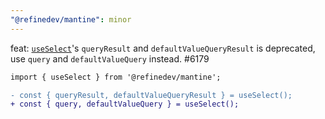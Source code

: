 ```yaml
---
"@refinedev/mantine": minor
---
```


feat: [`useSelect`](https://refine.dev/docs/ui-integrations/mantine/hooks/use-select/)'s `queryResult` and `defaultValueQueryResult` is deprecated, use `query` and `defaultValueQuery` instead. #6179

```diff
import { useSelect } from '@refinedev/mantine';

- const { queryResult, defaultValueQueryResult } = useSelect();
+ const { query, defaultValueQuery } = useSelect();
```
